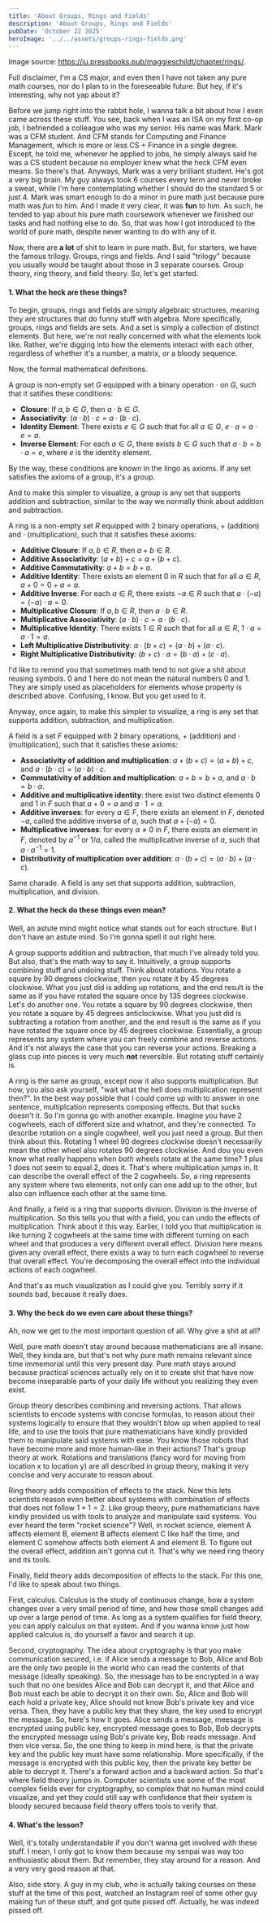 ```yaml
---
title: 'About Groups, Rings and Fields'
description: 'About Groups, Rings and Fields'
pubDate: 'October 22 2025'
heroImage: '../../assets/groups-rings-fields.png'
---
```


Image source: https://iu.pressbooks.pub/maggieschildt/chapter/rings/.

Full disclaimer, I'm a CS major, and even then I have not taken any pure math courses, nor do I plan to in the foreseeable future. But hey, if it's interesting, why not yap about it?

Before we jump right into the rabbit hole, I wanna talk a bit about how I even came across these stuff. You see, back when I was an ISA on my first co-op job, I befriended a colleague who was my senior. His name was Mark. Mark was a CFM student. And CFM stands for Computing and Finance Management, which is more or less CS + Finance in a single degree. Except, he told me, whenever he applied to jobs, he simply always said he was a CS student because no employer knew what the heck CFM even means. So there's that. Anyways, Mark was a very brilliant student. He's got a very big brain. My guy always took 6 courses every term and never broke a sweat, while I'm here contemplating whether I should do the standard 5 or just 4. Mark was smart enough to do a minor in pure math just because pure math was *fun* to him. And I made it very clear, it was **fun** to him. As such, he tended to yap about his pure math coursework whenever we finished our tasks and had nothing else to do. So, that was how I got introduced to the world of pure math, despite never wanting to do with any of it.

Now, there are **a lot** of shit to learn in pure math. But, for starters, we have the famous trilogy. Groups, rings and fields. And I said "trilogy" because you usually would be taught about those in 3 separate courses. Group theory, ring theory, and field theory. So, let's get started.

#### 1. What the heck are these things?

To begin, groups, rings and fields are simply algebraic structures, meaning they are structures that do funny stuff with algebra. More specifically, groups, rings and fields are sets. And a set is simply a collection of distinct elements. But here, we're not really concerned with what the elements look like. Rather, we're digging into how the elements interact with each other, regardless of whether it's a number, a matrix, or a bloody sequence.

Now, the formal mathematical definitions.

A group is non-empty set $G$ equipped with a binary operation $\cdot$ on $G$, such that it satifies these conditions:
- **Closure**: If $a, b \in G$, then $a \cdot b \in G$.
- **Associativity**: $(a \cdot b) \cdot c = a \cdot (b \cdot c)$.
- **Identity Element**: There exists $e \in G$ such that for all $a \in G$, $e \cdot a = a \cdot e = a$.
- **Inverse Element**: For each $a \in G$, there exists $b \in G$ such that $a \cdot b = b \cdot a = e$, where $e$ is the identity element.

By the way, these conditions are known in the lingo as axioms. If any set satisfies the axioms of a group, it's a group. 

And to make this simpler to visualize, a group is any set that supports addition and subtraction, similar to the way we normally think about addition and subtraction.

A ring is a non-empty set $R$ equipped with 2 binary operations, $+$ (addition) and $\cdot$ (multiplication), such that it satisfies these axioms:
- **Additive Closure**: If $a, b \in R$, then $a + b \in R$.
- **Additive Associativity**: $(a + b) + c = a + (b + c)$.
- **Additive Commutativity**: $a + b = b + a$.
- **Additive Identity**: There exists an element $0$ in $R$ such that for all $a \in R$, $a + 0 = 0 + a = a$.
- **Additive Inverse**: For each $a \in R$, there exists $-a \in R$ such that $a \cdot (-a) = (-a) \cdot a = 0$.
- **Multiplicative Closure**: If $a, b \in R$, then $a \cdot b \in R$.
- **Multiplicative Associativity**: $(a \cdot b) \cdot c = a \cdot (b \cdot c)$.
- **Multiplicative Identity**: There exists $1 \in R$ such that for all $a \in R$, $1 \cdot a = a \cdot 1 = a$.
- **Left Multiplicative Distributivity**: $a \cdot (b + c) = (a \cdot b) + (a \cdot c)$.
- **Right Multiplicative Distributivity**: $(b + c) \cdot a = (b \cdot a) + (c \cdot a)$.

I'd like to remind you that sometimes math tend to not give a shit about reusing symbols. $0$ and $1$ here do not mean the natural numbers $0$ and $1$. They are simply used as placeholders for elements whose property is described above. Confusing, I know. But you get used to it.

Anyway, once again, to make this simpler to visualize, a ring is any set that supports addition, subtraction, and multiplication.

A field is a set $F$ equipped with 2 binary operations, $+$ (addition) and $\cdot$ (multiplication), such that it satisfies these axioms:
- **Associativity of addition and multiplication**: $a + (b + c) = (a + b) + c$, and $a \cdot (b \cdot c) = (a \cdot b) \cdot c$.
- **Commutativity of addition and multiplication**: $a + b = b + a$, and $a \cdot b = b \cdot a$.
- **Additive and multiplicative identity**: there exist two distinct elements $0$ and $1$ in $F$ such that $a + 0 = a$ and $a \cdot 1 = a$.
- **Additive inverses**: for every $a \in F$, there exists an element in $F$, denoted $−a$, called the additive inverse of $a$, such that $a + (−a) = 0$.
- **Multiplicative inverses**: for every $a \neq 0$ in $F$, there exists an element in $F$, denoted by $a^{-1}$ or $1/a$, called the multiplicative inverse of $a$, such that $a \cdot a^{-1} = 1$.
- **Distributivity of multiplication over addition**: $a \cdot (b + c) = (a \cdot b) + (a \cdot c)$.

Same charade. A field is any set that supports addition, subtraction, multiplication, and division.

#### 2. What the heck do these things even mean?

Well, an astute mind might notice what stands out for each structure. But I don't have an astute mind. So I'm gonna spell it out right here.

A group supports addition and subtraction, that much I've already told you. But also, that's the math way to say it. Intuitively, a group supports combining stuff and undoing stuff. Think about rotations. You rotate a square by 90 degrees clockwise, then you rotate it by 45 degrees clockwise. What you just did is adding up rotations, and the end result is the same as if you have rotated the square once by 135 degrees clockwise. Let's do another one. You rotate a square by 90 degrees clockwise, then you rotate a square by 45 degrees anticlockwise. What you just did is subtracting a rotation from another, and the end result is the same as if you have rotated the square once by 45 degrees clockwise. Essentially, a group represents any system where you can freely combine and reverse actions. And it's not always the case that you can reverse your actions. Breaking a glass cup into pieces is very much **not** reversible. But rotating stuff certainly is.

A ring is the same as group, except now it also supports multiplication. But now, you also ask yourself, "wait what the hell does multiplication represent then?". In the best way possible that I could come up with to answer in one sentence, multiplcation represents composing effects. But that sucks doesn't it. So I'm gonna go with another example. Imagine you have 2 cogwheels, each of different size and whatnot, and they're connected. To describe rotation on a single cogwheel, well you just need a group. But then think about this. Rotating 1 wheel 90 degrees clockwise doesn't necessarily mean the other wheel also rotates 90 degrees clockwise. And dou you even know what really happens when *both* wheels rotate at the same time? 1 plus 1 does not seem to equal 2, does it. That's where multiplication jumps in. It can describe the overall effect of the 2 cogwheels. So, a ring represents any system where two elements, not only can one add up to the other, but also can influence each other at the same time.

And finally, a field is a ring that supports division. Division is the inverse of multiplication. So this tells you that with a field, you can undo the effects of multiplication. Think about it this way. Earlier, I told you that multiplication is like turning 2 cogwheels at the same time with different turning on each wheel and that produces a very different overall effect. Division here means given any overall effect, there exists a way to turn each cogwheel to reverse that overall effect. You're decomposing the overall effect into the individual actions of each cogwheel.

And that's as much visualization as I could give you. Terribly sorry if it sounds bad, because it really does.

#### 3. Why the heck do we even care about these things?

Ah, now we get to the most important question of all. Why give a shit at all?

Well, pure math doesn't stay around because mathematicians are all insane. Well, they kinda are, but that's not why pure math remains relevant since time immemorial until this very present day. Pure math stays around because practical sciences actually rely on it to create shit that have now become inseparable parts of your daily life without you realizing they even exist. 

Group theory describes combining and reversing actions. That allows scientists to encode systems with concise formulas, to reason about their systems logically to ensure that they wouldn't blow up when applied to real life, and to use the tools that pure mathematicians have kindly provided them to manipulate said systems with ease. You know those robots that have become more and more human-like in their actions? That's group theory at work. Rotations and translations (fancy word for moving from location x to location y) are all described in group theory, making it very concise and very accurate to reason about.

Ring theory adds composition of effects to the stack. Now this lets scientists reason even better about systems with combination of effects that does not follow $1 + 1 = 2$. Like group theory, pure mathematicians have kindly provided us with tools to analyze and manipulate said systems. You ever heard the term "rocket science"? Well, in rocket science, element A affects element B, element B affects element C like half the time, and element C somehow affects both element A and element B. To figure out the overall effect, addition ain't gonna cut it. That's why we need ring theory and its tools.

Finally, field theory adds decomposition of effects to the stack. For this one, I'd like to speak about two things. 

First, calculus. Calculus is the study of continuous change, how a system changes over a very small period of time, and how those small changes add up over a large period of time. As long as a system qualifies for field theory, you can apply calculus on that system. And if you wanna know just how applied calculus is, do yourself a favor and search it up. 

Second, cryptography. The idea about cryptography is that you make communication secured, i.e. if Alice sends a message to Bob, Alice and Bob are the only two people in the world who can read the contents of that message (ideally speaking). So, the message has to be encrypted in a way such that no one besides Alice and Bob can decrypt it, and that Alice and Bob must each be able to decrypt it on their own. So, Alice and Bob will each hold a private key, Alice should not know Bob's private key and vice versa. Then, they have a public key that they share, the key used to encrypt the message. So, here's how it goes. Alice sends a message, meesage is encrypted using public key, encrypted message goes to Bob, Bob decrypts the encrypted message using Bob's private key, Bob reads message. And then vice versa. So, the one thing to keep in mind here, is that the private key and the public key must have some relationship. More specifically, if the message is encrypted with this public key, then the private key better be able to decrypt it. There's a forward action and a backward action. So that's where field theory jumps in. Computer scientists use some of the most complex fields ever for cryptography, so complex that no human mind could visualize, and yet they could still say with confidence that their system is bloody secured because field theory offers tools to verify that.

#### 4. What's the lesson?

Well, it's totally understandable if you don't wanna get involved with these stuff. I mean, I only got to know them because my senpai was way too enthusiastic about them. But remember, they stay around for a reason. And a very very good reason at that.

Also, side story. A guy in my club, who is actually taking courses on these stuff at the time of this post, watched an Instagram reel of some other guy making fun of these stuff, and got quite pissed off. Actually, he was indeed pissed off.